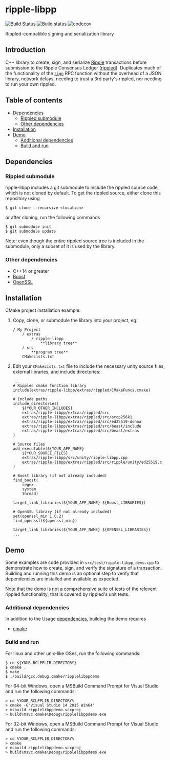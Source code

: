 # ripple-libpp

[![Build Status](https://travis-ci.org/ximinez/ripple-libpp.svg?branch=develop)](https://travis-ci.org/ximinez/ripple-libpp)
[![Build status](https://ci.appveyor.com/api/projects/status/tjm76fspwaq3te8n?svg=true)](https://ci.appveyor.com/project/ximinez/ripple-libpp)
[![codecov](https://codecov.io/gh/ximinez/ripple-libpp/branch/develop/graph/badge.svg)](https://codecov.io/gh/ximinez/ripple-libpp)

Rippled-compatible signing and serialization library

## Introduction

C++ library to create, sign, and serialize
[Ripple](https://ripple.com) transactions
before submission to the Ripple Consensus Ledger
([rippled](https://github.com/ripple/rippled)).
Duplicates much of the functionality of the
[`sign`](https://ripple.com/build/rippled-apis/#sign)
RPC function without the overhead of a JSON library,
network delays, needing to trust a 3rd party's rippled,
nor needing to run your own rippled.

## Table of contents

* [Dependencies](#dependencies)
  * [Rippled submodule](#rippled-submodule)
  * [Other dependencies](#other-dependencies)
* [Installation](#installation)
* [Demo](#demo)
  * [Additional dependencies](#additional-dependencies)
  * [Build and run](#build-and-run)

## Dependencies

### Rippled submodule

ripple-libpp includes a git submodule to include the rippled
source code, which is not cloned by default. To get the
rippled source, either clone this repository using
```
$ git clone --recursive <location>
```
or after cloning, run the following commands
```
$ git submodule init
$ git submodule update
```

Note: even though the entire rippled source tree is included
in the submodule, only a subset of it is used by the library.

### Other dependencies

* C++14 or greater
* [Boost](http://www.boost.org/)
* [OpenSSL](https://www.openssl.org/)

## Installation

CMake project installation example:

1. Copy, clone, or submodule the library into your project, eg:

    ```
    / My Project
    	/ extras
			/ ripple-libpp
    			**library tree**
		/ src
			**program tree**
		CMakeLists.txt
	```
2. Edit your `CMakeLists.txt` file to include the necessary unity
	source files, external libraries, and include directories:

	```
	...
	# Rippled cmake function library
	include(extras/ripple-libpp/extras/rippled/CMakeFuncs.cmake)

	# Include paths
	include_directories(
		${YOUR_OTHER_INCLUDES}
		extras/ripple-libpp/extras/rippled/src
		extras/ripple-libpp/extras/rippled/src/srcp256k1
		extras/ripple-libpp/extras/rippled/src/ed25519-donna
		extras/ripple-libpp/extras/rippled/src/beast/include
		extras/ripple-libpp/extras/rippled/src/beast/extras
	)

	# Source files
	add_executable(${YOUR_APP_NAME}
		${YOUR_SOURCE_FILES}
		extras/ripple-libpp/src/unity/ripple-libpp.cpp
		extras/ripple-libpp/extras/rippled/src/ripple/unity/ed25519.c
	)

	# Boost library (if not already included)
	find_boost(
	    regex
	    system
	    thread)

	target_link_libraries(${YOUR_APP_NAME} ${Boost_LIBRARIES})

	# OpenSSL library (if not already included)
	set(openssl_min 1.0.2)
	find_openssl(${openssl_min})

	target_link_libraries(${YOUR_APP_NAME} ${OPENSSL_LIBRARIES})
	...
	```

## Demo

Some examples are code provided in `src/test/ripple-libpp_demo.cpp`
to demonstrate how to create, sign, and verify the signature of a
transaction. Building and running this demo is an optional step to
verify that dependencies are installed and available as expected.

Note that the demo is not a comprehensive suite of tests of the
relevent rippled functionality; that is covered by rippled's unit
tests.

### Additional dependencies

In addition to the Usage [dependencies](#dependencies), building
the demo requires

* [cmake](https://cmake.org)

### Build and run

For linux and other unix-like OSes, run the following commands:

```
$ cd ${YOUR_RCLPPLIB_DIRECTORY}
$ cmake .
$ make
$ ./build/gcc.debug.cmake/ripplelibppdemo
```

For 64-bit Windows, open a MSBuild Command Prompt for Visual Studio
and run the following commands:

```
> cd %YOUR_RCLPPLIB_DIRECTORY%
> cmake -G"Visual Studio 14 2015 Win64"
> msbuild ripplelibppdemo.vcxproj
> build\msvc.cmake\Debug\ripplelibppdemo.exe
```

For 32-bit Windows, open a MSBuild Command Prompt for Visual Studio
and run the following commands:

```
> cd %YOUR_RCLPPLIB_DIRECTORY%
> cmake
> msbuild ripplelibppdemo.vcxproj
> build\msvc.cmake\Debug\ripplelibppdemo.exe
```
